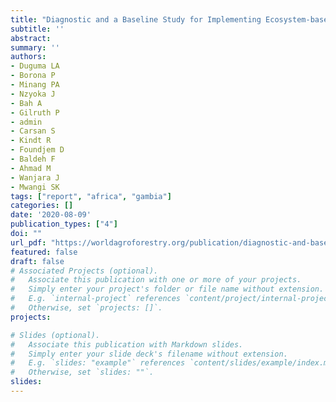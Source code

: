 ```yaml
---
title: "Diagnostic and a Baseline Study for Implementing Ecosystem-based Adaptation in Rural Landscapes of The Gambia"
subtitle: ''
abstract: 
summary: '' 
authors: 
- Duguma LA
- Borona P
- Minang PA
- Nzyoka J
- Bah A
- Gilruth P
- admin
- Carsan S
- Kindt R
- Foundjem D
- Baldeh F
- Ahmad M
- Wanjara J
- Mwangi SK
tags: ["report", "africa", "gambia"]
categories: []
date: '2020-08-09'
publication_types: ["4"]
doi: ""
url_pdf: "https://worldagroforestry.org/publication/diagnostic-and-baseline-study-implementing-ecosystem-based-adaptation-rural-landscapes"
featured: false
draft: false
# Associated Projects (optional).
#   Associate this publication with one or more of your projects.
#   Simply enter your project's folder or file name without extension.
#   E.g. `internal-project` references `content/project/internal-project/index.md`.
#   Otherwise, set `projects: []`.
projects:

# Slides (optional).
#   Associate this publication with Markdown slides.
#   Simply enter your slide deck's filename without extension.
#   E.g. `slides: "example"` references `content/slides/example/index.md`.
#   Otherwise, set `slides: ""`.
slides: 
---
```

